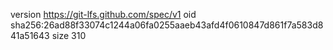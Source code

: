 version https://git-lfs.github.com/spec/v1
oid sha256:26ad88f33074c1244a06fa0255aaeb43afd4f0610847d861f7a583d841a51643
size 310
